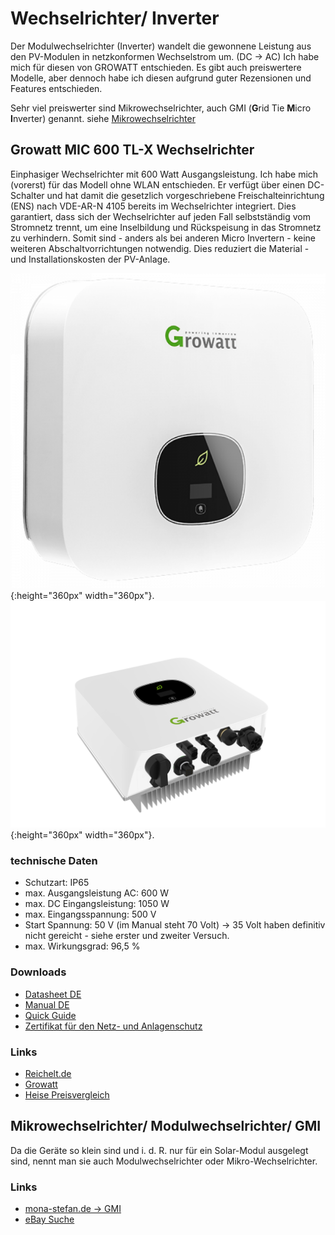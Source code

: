 # Wechselrichter/ Inverter
Der Modulwechselrichter (Inverter) wandelt die gewonnene Leistung aus den PV-Modulen in netzkonformen Wechselstrom um. (DC -> AC)
Ich habe mich für diesen von GROWATT entschieden. Es gibt auch preiswertere Modelle, aber dennoch habe ich diesen aufgrund guter Rezensionen und Features entschieden.

Sehr viel preiswerter sind Mikrowechselrichter, auch GMI (**G**rid Tie **M**icro **I**nverter) genannt. siehe [Mikrowechselrichter](#mikrowechselrichter-modulwechselrichter-gmi)

## Growatt MIC 600 TL-X Wechselrichter
Einphasiger Wechselrichter mit 600 Watt Ausgangsleistung. Ich habe mich (vorerst) für das Modell ohne WLAN entschieden. Er verfügt über einen DC-Schalter und hat damit die gesetzlich vorgeschriebene Freischalteinrichtung (ENS) nach VDE-AR-N 4105 bereits im Wechselrichter integriert.
Dies garantiert, dass sich der Wechselrichter auf jeden Fall selbstständig vom Stromnetz trennt, um eine Inselbildung und Rückspeisung in das Stromnetz zu verhindern.
Somit sind - anders als bei anderen Micro Invertern - keine weiteren Abschaltvorrichtungen notwendig. Dies reduziert die Material - und Installationskosten der PV-Anlage.

![Growatt MIC 600 TL-X](files/inverter/GW-MIC-600-TL-X/growatt__252_0_255_0_257_0_287_0.png 'Growatt MIC 600 TL-X Front'){:height="360px" width="360px"}.
![Growatt MIC 600 TL-X](files/inverter/GW-MIC-600-TL-X/MIC1_287_1.jpg 'Growatt MIC 600 TL-X Anschlüsse'){:height="360px" width="360px"}.

### technische Daten
* Schutzart: IP65
* max. Ausgangsleistung AC: 600 W
* max. DC Eingangsleistung: 1050 W
* max. Eingangsspannung: 500 V
* Start Spannung:	50 V (im Manual steht 70 Volt) -> 35 Volt haben definitiv nicht gereicht - siehe erster und zweiter Versuch.
* max. Wirkungsgrad: 96,5 %


### Downloads
* [Datasheet DE](files/inverter/GW-MIC-600-TL-X/GWMIC600TL-X_DS-DE.pdf)
* [Manual DE](files/inverter/GW-MIC-600-TL-X/GWMIC600TL-X_MAN-DE.pdf)
* [Quick Guide](files/inverter/GW-MIC-600-TL-X/GWMIC600TL-X_QUICK-DE.pdf)
* [Zertifikat für den Netz- und Anlagenschutz](files/inverter/GW-MIC-600-TL-X/NA-SCHUTZ_MIC_600.pdf)

### Links
* [Reichelt.de](https://www.reichelt.de/wechselrichter-growatt-balkonkraftwerk-600-w-gw-mic-600-tl-x-p328390.html)
* [Growatt](https://www.growatt.de.com/show-40-626.html)
* [Heise Preisvergleich](https://www.heise.de/preisvergleich/growatt-mic-600tl-x-a2787099.html)

## Mikrowechselrichter/ Modulwechselrichter/ GMI
Da die Geräte so klein sind und i. d. R. nur für ein Solar-Modul ausgelegt sind, nennt man sie auch Modulwechselrichter oder Mikro-Wechselrichter.

### Links
* [mona-stefan.de -> GMI](https://mona-stefan.de/ab2022/category/712-grid-tie-micro-wechselrichter-gmi-500-600-700)
* [eBay Suche](https://www.ebay.de/sch/i.html?_from=R40&_trksid=p2380057.m570.l1313&_nkw=gmi+microinverter&_sacat=0)
